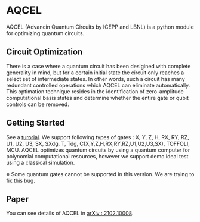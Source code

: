 # AQCEL
AQCEL (Advancin Quantum Circuits by ICEPP and LBNL) is a python module for optimizing quantum circuits.

## Circuit Optimization
There is a case where a quantum circuit has been desigined with complete generality in mind, but for a certain initial state the circuit only reaches a select set of intermediate states. In other words, such a circuit has many redundant controlled operations which AQCEL can eliminate automatically. This optimation technique resides in the identification of zero-amplitude computational basis states and determine whether the entire gate or qubit controls can be removed.

## Getting Started
See a [turorial](https://github.com/UTokyo-ICEPP/aqcel/blob/main/tutorial_aqcel.ipynb). We support following types of gates : X, Y, Z, H, RX, RY, RZ, U1, U2, U3, SX, SXdg, T, Tdg, C(X,Y,Z,H,RX,RY,RZ,U1,U2,U3,SX), TOFFOLI, MCU.
AQCEL optimizes quantum circuits by using a quantum computer for polynomial computational resources, however we support demo ideal test using a classical simulation.

※ Some quantum gates cannot be supported in this version. We are trying to fix this bug.

## Paper
You can see details of AQCEL in [arXiv : 2102.10008](https://arxiv.org/abs/2102.10008).